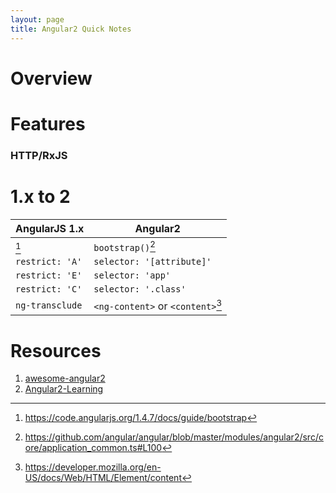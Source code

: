```yaml
---
layout: page
title: Angular2 Quick Notes
---
```


# Overview
<!-- No more `scope` -->

# Features

### HTTP/RxJS

# 1.x to 2

| AngularJS 1.x | Angular2 |
|---------------|----------|
| [^1] | `bootstrap()`[^2] |
| `restrict: 'A'` | `selector: '[attribute]'` |
| `restrict: 'E'` | `selector: 'app'` |
| `restrict: 'C'` | `selector: '.class'` |
| `ng-transclude` | `<ng-content>` or `<content>`[^content] |

# Resources
1. [awesome-angular2](https://github.com/AngularClass/awesome-angular2)
1. [Angular2-Learning](https://github.com/jmcunningham/AngularJS2-Learning)


[^1]: https://code.angularjs.org/1.4.7/docs/guide/bootstrap
[^2]: https://github.com/angular/angular/blob/master/modules/angular2/src/core/application_common.ts#L100
[^content]: https://developer.mozilla.org/en-US/docs/Web/HTML/Element/content
